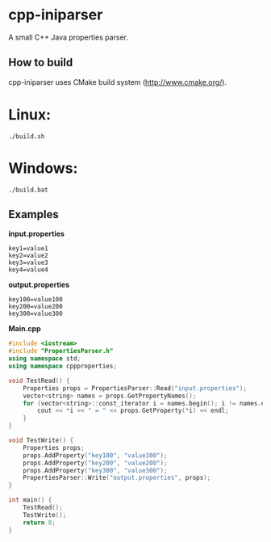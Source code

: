cpp-iniparser
=============

A small C++ Java properties parser.

How to build
------------
cpp-iniparser uses CMake build system (http://www.cmake.org/).

# Linux:
    ./build.sh
    
# Windows:
    ./build.bat

Examples
--------
__input.properties__

    key1=value1
    key2=value2
    key3=value3
    key4=value4

__output.properties__

    key100=value100
    key200=value200
    key300=value300

__Main.cpp__
```c++
#include <iostream>
#include "PropertiesParser.h"
using namespace std;
using namespace cppproperties;

void TestRead() {
    Properties props = PropertiesParser::Read("input.properties");
    vector<string> names = props.GetPropertyNames();
    for (vector<string>::const_iterator i = names.begin(); i != names.end(); ++i) {
        cout << *i << " = " << props.GetProperty(*i) << endl;
    }
}

void TestWrite() {
    Properties props;
    props.AddProperty("key100", "value100");
    props.AddProperty("key200", "value200");
    props.AddProperty("key300", "value300");
    PropertiesParser::Write("output.properties", props);
}

int main() {
    TestRead();
    TestWrite();
    return 0;
}
```
